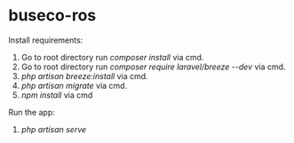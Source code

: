 # buseco-ros

Install requirements:
1. Go to root directory run *composer install* via cmd.
2. Go to root directory run *composer require laravel/breeze --dev* via cmd.
3. *php artisan breeze:install* via cmd.
4. *php artisan migrate* via cmd.
5. *npm install* via cmd

Run the app:
1. *php artisan serve*

